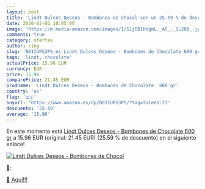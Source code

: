 ```yaml
---
layout: post
title: 'Lindt Dulces Deseos - Bombones de Chocol con un 25.59 % de descuento'
date: 2020-02-03 10:05:00
image: 'https://m.media-amazon.com/images/I/51jOB1hVgmL._AC_._SL200_.jpg'
comments: true
category: ofertas
author: ring
slug: 'B01IURS3PS-es Lindt Dulces Deseos - Bombones de Chocolate 600 gr'
tags: 'lindt, chocolate'
actualPrice: 15.96 EUR
currency: EUR
price: 15.96
comparePrice: 21.45 EUR
prodname: 'Lindt Dulces Deseos - Bombones de Chocolate  600 gr'
country: 'es'
flag: '🇪🇸'
buyurl: 'https://www.amazon.es/dp/B01IURS3PS/?tag=tolees-21'
descuento: '25.59'
average: '15.96'
---
```


En este momento está [Lindt Dulces Deseos - Bombones de Chocolate  600 gr](https://www.amazon.es/dp/B01IURS3PS/?tag=tolees-21) a 15.96 EUR (original: 21.45 EUR) (25.59 %  de descuento) en el siguiente enlace!

[![Lindt Dulces Deseos - Bombones de Chocol](https://m.media-amazon.com/images/I/51jOB1hVgmL._AC_._SL200_.jpg)](https://www.amazon.es/dp/B01IURS3PS/?tag=tolees-21)

🔎:


[🛒 Aquí!!!](https://www.amazon.es/dp/B01IURS3PS/?tag=tolees-21)
